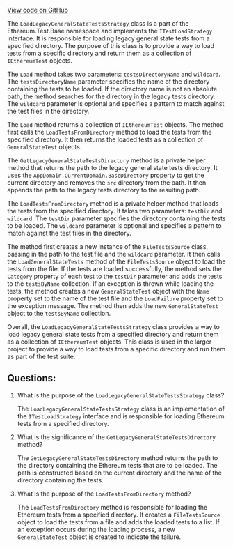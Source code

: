 [View code on GitHub](https://github.com/nethermindeth/nethermind/Ethereum.Test.Base/LoadLegacyGeneralStateTestsStrategy.cs)

The `LoadLegacyGeneralStateTestsStrategy` class is a part of the Ethereum.Test.Base namespace and implements the `ITestLoadStrategy` interface. It is responsible for loading legacy general state tests from a specified directory. The purpose of this class is to provide a way to load tests from a specific directory and return them as a collection of `IEthereumTest` objects.

The `Load` method takes two parameters: `testsDirectoryName` and `wildcard`. The `testsDirectoryName` parameter specifies the name of the directory containing the tests to be loaded. If the directory name is not an absolute path, the method searches for the directory in the legacy tests directory. The `wildcard` parameter is optional and specifies a pattern to match against the test files in the directory.

The `Load` method returns a collection of `IEthereumTest` objects. The method first calls the `LoadTestsFromDirectory` method to load the tests from the specified directory. It then returns the loaded tests as a collection of `GeneralStateTest` objects.

The `GetLegacyGeneralStateTestsDirectory` method is a private helper method that returns the path to the legacy general state tests directory. It uses the `AppDomain.CurrentDomain.BaseDirectory` property to get the current directory and removes the `src` directory from the path. It then appends the path to the legacy tests directory to the resulting path.

The `LoadTestsFromDirectory` method is a private helper method that loads the tests from the specified directory. It takes two parameters: `testDir` and `wildcard`. The `testDir` parameter specifies the directory containing the tests to be loaded. The `wildcard` parameter is optional and specifies a pattern to match against the test files in the directory.

The method first creates a new instance of the `FileTestsSource` class, passing in the path to the test file and the `wildcard` parameter. It then calls the `LoadGeneralStateTests` method of the `FileTestsSource` object to load the tests from the file. If the tests are loaded successfully, the method sets the `Category` property of each test to the `testDir` parameter and adds the tests to the `testsByName` collection. If an exception is thrown while loading the tests, the method creates a new `GeneralStateTest` object with the `Name` property set to the name of the test file and the `LoadFailure` property set to the exception message. The method then adds the new `GeneralStateTest` object to the `testsByName` collection.

Overall, the `LoadLegacyGeneralStateTestsStrategy` class provides a way to load legacy general state tests from a specified directory and return them as a collection of `IEthereumTest` objects. This class is used in the larger project to provide a way to load tests from a specific directory and run them as part of the test suite.
## Questions: 
 1. What is the purpose of the `LoadLegacyGeneralStateTestsStrategy` class?
    
    The `LoadLegacyGeneralStateTestsStrategy` class is an implementation of the `ITestLoadStrategy` interface and is responsible for loading Ethereum tests from a specified directory.

2. What is the significance of the `GetLegacyGeneralStateTestsDirectory` method?
    
    The `GetLegacyGeneralStateTestsDirectory` method returns the path to the directory containing the Ethereum tests that are to be loaded. The path is constructed based on the current directory and the name of the directory containing the tests.

3. What is the purpose of the `LoadTestsFromDirectory` method?
    
    The `LoadTestsFromDirectory` method is responsible for loading the Ethereum tests from a specified directory. It creates a `FileTestsSource` object to load the tests from a file and adds the loaded tests to a list. If an exception occurs during the loading process, a new `GeneralStateTest` object is created to indicate the failure.